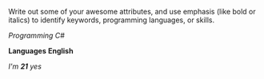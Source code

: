 Write out some of your awesome attributes, and use emphasis (like bold or italics) to identify keywords, programming languages, or skills. 

*Programming*
_C#_

**Languages**
__English__

_I'm **21** yes_
